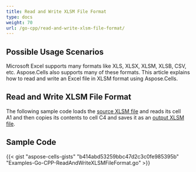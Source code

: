 ```yaml
---
title: Read and Write XLSM File Format
type: docs
weight: 70
url: /go-cpp/read-and-write-xlsm-file-format/
---
```


## **Possible Usage Scenarios**

Microsoft Excel supports many formats like XLS, XLSX, XLSM, XLSB, CSV, etc. Aspose.Cells also supports many of these formats. This article explains how to read and write an Excel file in XLSM format using Aspose.Cells.

## **Read and Write XLSM File Format**

The following sample code loads the [source XLSM file](23166990.xlsm) and reads its cell A1 and then copies its contents to cell C4 and saves it as an [output XLSM file](23166991.xlsm).

## **Sample Code**

{{< gist "aspose-cells-gists" "b414abd53259bbc47d2c3c0fe985395b" "Examples-Go-CPP-ReadAndWriteXLSMFileFormat.go" >}}
